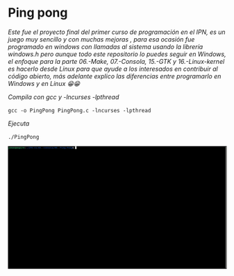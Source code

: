 # Ping pong

_Este fue el proyecto final del primer curso de programación en el IPN, es un juego muy sencillo y con muchas mejoras , para esa ocasión fue programado en windows con llamadas al sistema usando la librería windows.h pero aunque todo este repositorio lo puedes seguir en Windows, el enfoque para la parte 06.-Make, 07.-Consola, 15.-GTK y 16.-Linux-kernel es hacerlo desde Linux para que ayude a los interesados en contribuir al código abierto, más adelante explico las diferencias entre programarlo en Windows y en Linux 😁😁_

_Compila con gcc y -lncurses -lpthread_

```
gcc -o PingPong PingPong.c -lncurses -lpthread
```

_Ejecuta_

```
./PingPong
```

<img src=/00.-Sources/Gifs/PP.gif alt="#"/>




